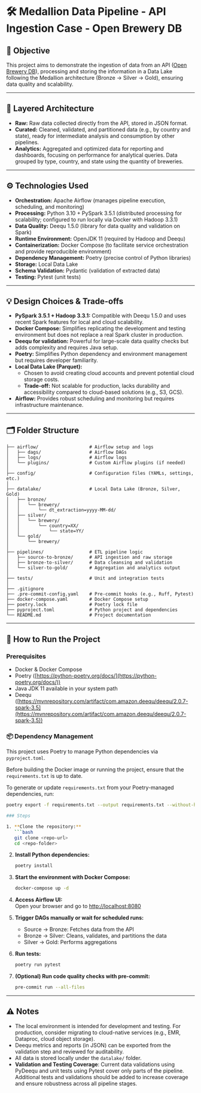 # 🛠️ Medallion Data Pipeline - API Ingestion Case - Open Brewery DB

## 🎯 Objective  
This project aims to demonstrate the ingestion of data from an API ([Open Brewery DB](https://www.openbrewerydb.org/)), processing and storing the information in a Data Lake following the Medallion architecture (Bronze → Silver → Gold), ensuring data quality and scalability.

---

## 🧱 Layered Architecture  

- **Raw:** Raw data collected directly from the API, stored in JSON format.  
- **Curated:** Cleaned, validated, and partitioned data (e.g., by country and state), ready for intermediate analysis and consumption by other pipelines.  
- **Analytics:** Aggregated and optimized data for reporting and dashboards, focusing on performance for analytical queries. Data grouped by type, country, and state using the quantity of breweries.

---

## ⚙️ Technologies Used  

- **Orchestration:** Apache Airflow (manages pipeline execution, scheduling, and monitoring)  
- **Processing:** Python 3.10 + PySpark 3.5.1 (distributed processing for scalability; configured to run locally via Docker with Hadoop 3.3.1)  
- **Data Quality:** Deequ 1.5.0 (library for data quality and validation on Spark)  
- **Runtime Environment:** OpenJDK 11 (required by Hadoop and Deequ)  
- **Containerization:** Docker Compose (to facilitate service orchestration and provide reproducible environment)  
- **Dependency Management:** Poetry (precise control of Python libraries)  
- **Storage:** Local Data Lake
- **Schema Validation:** Pydantic (validation of extracted data)  
- **Testing:** Pytest (unit tests)  

---

## 💡 Design Choices & Trade-offs  

- **PySpark 3.5.1 + Hadoop 3.3.1:** Compatible with Deequ 1.5.0 and uses recent Spark features for local and cloud scalability.  
- **Docker Compose:** Simplifies replicating the development and testing environment but does not replace a real Spark cluster in production.
- **Deequ for validation:** Powerful for large-scale data quality checks but adds complexity and requires Java setup.  
- **Poetry:** Simplifies Python dependency and environment management but requires developer familiarity.  
- **Local Data Lake (Parquet):**  
  - Chosen to avoid creating cloud accounts and prevent potential cloud storage costs.  
  - **Trade-off:** Not scalable for production, lacks durability and accessibility compared to cloud-based solutions (e.g., S3, GCS).  
- **Airflow:** Provides robust scheduling and monitoring but requires infrastructure maintenance.

---

## 🗂️ Folder Structure  

```plaintext
├── airflow/                   # Airflow setup and logs
│   ├── dags/                  # Airflow DAGs
│   ├── logs/                  # Airflow logs
│   └── plugins/               # Custom Airflow plugins (if needed)
│
├── config/                    # Configuration files (YAMLs, settings, etc.)
│
├── datalake/                  # Local Data Lake (Bronze, Silver, Gold)
│   ├── bronze/
│   │   └── brewery/
│   │       └── dt_extraction=yyyy-MM-dd/
│   ├── silver/
│   │   └── brewery/
│   │       └── country=XX/
│   │           └── state=YY/
│   └── gold/
│       └── brewery/
│
├── pipelines/                 # ETL pipeline logic
│   ├── source-to-bronze/      # API ingestion and raw storage
│   ├── bronze-to-silver/      # Data cleansing and validation
│   └── silver-to-gold/        # Aggregation and analytics output
│
├── tests/                     # Unit and integration tests
│
├── .gitignore
├── .pre-commit-config.yaml    # Pre-commit hooks (e.g., Ruff, Pytest)
├── docker-compose.yaml        # Docker Compose setup
├── poetry.lock                # Poetry lock file
├── pyproject.toml             # Python project and dependencies
└── README.md                  # Project documentation
```

---

## 🚀 How to Run the Project  

### Prerequisites  

- Docker & Docker Compose  
- Poetry ([https://python-poetry.org/docs/](https://python-poetry.org/docs/))  
- Java JDK 11 available in your system path  
- Deequ ([https://mvnrepository.com/artifact/com.amazon.deequ/deequ/2.0.7-spark-3.5](https://mvnrepository.com/artifact/com.amazon.deequ/deequ/2.0.7-spark-3.5))

### 📦 Dependency Management

This project uses Poetry to manage Python dependencies via `pyproject.toml`.

Before building the Docker image or running the project, ensure that the `requirements.txt` is up to date.

To generate or update `requirements.txt` from your Poetry-managed dependencies, run:

```bash
poetry export -f requirements.txt --output requirements.txt --without-hashes

### Steps  

1. **Clone the repository:**  
   ```bash
   git clone <repo-url>
   cd <repo-folder>
   ```

2. **Install Python dependencies:**  
   ```bash
   poetry install
   ```

3. **Start the environment with Docker Compose:**  
   ```bash
   docker-compose up -d
   ```

4. **Access Airflow UI:**  
   Open your browser and go to [http://localhost:8080](http://localhost:8080)

5. **Trigger DAGs manually or wait for scheduled runs:**  
   - Source → Bronze: Fetches data from the API  
   - Bronze → Silver: Cleans, validates, and partitions the data  
   - Silver → Gold: Performs aggregations  

6. **Run tests:**  
   ```bash
   poetry run pytest
   ```

7. **(Optional) Run code quality checks with pre-commit:**  
   ```bash
   pre-commit run --all-files
   ```

---

## ⚠️ Notes  

- The local environment is intended for development and testing. For production, consider migrating to cloud-native services (e.g., EMR, Dataproc, cloud object storage).  
- Deequ metrics and reports (in JSON) can be exported from the validation step and reviewed for auditability.  
- All data is stored locally under the `datalake/` folder.
- **Validation and Testing Coverage**:
   Current data validations using PyDeequ and unit tests using Pytest cover only parts of the pipeline. Additional tests and validations should be added to increase coverage and ensure robustness across all pipeline stages.